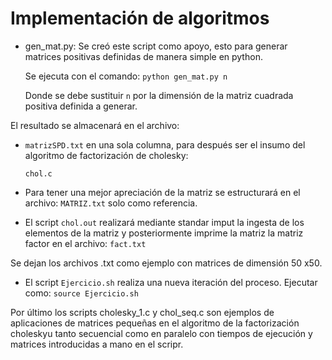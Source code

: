 # Implementación de algoritmos

 - gen_mat.py:
	Se creó este script como apoyo, esto para generar matrices positivas definidas de manera simple en python.
	
	Se ejecuta con el comando: ```python gen_mat.py n```

	Donde se debe sustituir ```n``` por la dimensión de la matriz cuadrada positiva definida a generar.

El resultado se almacenará en el archivo:

 - ```matrizSPD.txt``` en una sola columna, para después ser el insumo del algoritmo de factorización de cholesky:

	```chol.c```

 - Para tener una mejor apreciación de la matriz se estructurará en el archivo: ```MATRIZ.txt``` solo como referencia.

 - El script ```chol.out``` realizará mediante standar imput la ingesta 	de los elementos de la matriz y posteriormente imprime la matriz la matriz factor en el archivo:
```fact.txt```

Se dejan los archivos .txt como ejemplo con matrices de dimensión 50 x50.

 - El script ```Ejercicio.sh``` realiza una nueva iteración del proceso.
	Ejecutar como: ```source Ejercicio.sh```


Por último los scripts cholesky_1.c y chol_seq.c son ejemplos de aplicaciones de matrices pequeñas en el algoritmo de la factorización choleskyu tanto secuencial como en paralelo con tiempos de ejecución y matrices introducidas a mano en el scripr.
